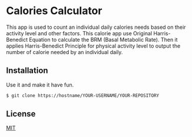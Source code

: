 # Calories Calculator

This app is used to count an individual daily calories needs based on their activity level and other factors. This calorie app use Original Harris-Benedict Equation to calculate the BRM (Basal Metabolic Rate). Then it applies Harris-Benedict Principle for physical activity level to output the number of calorie needed by an individual daily.

## Installation

Use it and make it have fun.

```bash
$ git clone https://hostname/YOUR-USERNAME/YOUR-REPOSITORY
```

## License

[MIT](https://choosealicense.com/licenses/mit/)
